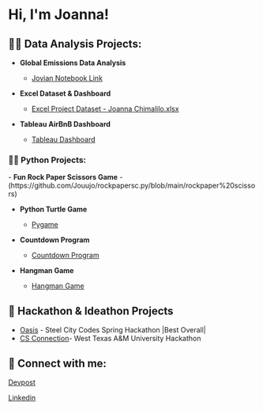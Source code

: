 <h1>Hi, I'm Joanna! 

<h2>👨‍💻 Data Analysis Projects:</h2>

- <b>Global Emissions Data Analysis</b>
  - [Jovian Notebook Link](https://jovian.ml/georgejoanna086/global-emmisions)

- <b>Excel Dataset & Dashboard</b>
  - [Excel Project Dataset - Joanna Chimalilo.xlsx](https://github.com/Jouujo/Jouujo/files/12232934/Excel.Project.Dataset.-.Joanna.Chimalilo.xlsx)

- <b>Tableau AirBnB Dashboard</b>
  - [Tableau Dashboard](https://public.tableau.com/app/profile/joanna.chimalilo/viz/AirBnBAnalysis2016/Dashboard1?publish=yes)

<h3>👨‍💻 Python Projects:</h3>
- <b> Fun Rock Paper Scissors Game</b>
  - (https://github.com/Jouujo/rockpapersc.py/blob/main/rockpaper%20scissors)

- <b> Python Turtle Game</b>
  - [Pygame](https://github.com/Jouujo/Turtlegame)

- <b> Countdown Program</b>
  - [Countdown Program](https://github.com/Jouujo/Turtlegame)
 
- <b> Hangman Game</b>
  - [Hangman Game](https://github.com/Jouujo/Turtlegame)


<h2>💪 Hackathon & Ideathon Projects</h2>

- [Oasis](https://devpost.com/software/oasis-163il5) - Steel City Codes Spring Hackathon |Best Overall|
- [CS Connection](https://buffswtamu-my.sharepoint.com/:p:/g/personal/jgharrison1_buffs_wtamu_edu/EaAJGmng3wJLueGJqiRYuBUBQO8mIwuxTTzNKwH2owrNeQ?e=crsmPo)- West Texas A&M University Hackathon


<h2> 🤳 Connect with me:</h2>

[Devpost](https://devpost.com/georgejoanna086?ref_content=user-portfolio&ref_feature=portfolio&ref_medium=global-nav)

[Linkedin](https://www.linkedin.com/in/joanna-chimalilo-766a15237/)

<!--
**joshmadakor1/joshmadakor1** is a ✨ _special_ ✨ repository because its `README.md` (this file) appears on your GitHub profile.

Here are some ideas to get you started:

- 🔭 I’m currently working on ...
- 🌱 I’m currently learning ...
- 👯 I’m looking to collaborate on ...
- 🤔 I’m looking for help with ...
- 💬 Ask me about ...
